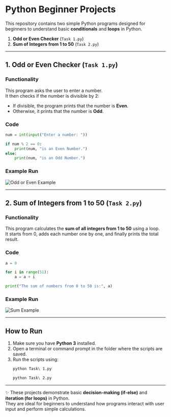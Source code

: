 # Python Beginner Projects

This repository contains two simple Python programs designed for beginners to understand basic **conditionals** and **loops** in Python.

1. **Odd or Even Checker** (`Task 1.py`)
2. **Sum of Integers from 1 to 50** (`Task 2.py`)

---

## 1. Odd or Even Checker (`Task 1.py`)

### Functionality
This program asks the user to enter a number.  
It then checks if the number is divisible by 2:  
- If divisible, the program prints that the number is **Even**.  
- Otherwise, it prints that the number is **Odd**.  

### Code
```python
num = int(input("Enter a number: "))

if num % 2 == 0:
    print(num, "is an Even Number.")
else:
    print(num, "is an Odd Number.")
```

### Example Run
![Odd or Even Example](odd_even_example.png)

---

## 2. Sum of Integers from 1 to 50 (`Task 2.py`)

### Functionality
This program calculates the **sum of all integers from 1 to 50** using a loop.  
It starts from 0, adds each number one by one, and finally prints the total result.  

### Code
```python
a = 0

for i in range(51):
    a = a + i

print("The sum of numbers from 0 to 50 is:", a)
```

### Example Run
![Sum Example](sum_example.png)

---

## How to Run

1. Make sure you have **Python 3** installed.
2. Open a terminal or command prompt in the folder where the scripts are saved.
3. Run the scripts using:
   ```bash
   python Task\ 1.py
   ```
   ```bash
   python Task\ 2.py
   ```

---

✨ These projects demonstrate basic **decision-making (if-else)** and **iteration (for loops)** in Python.  
They are ideal for beginners to understand how programs interact with user input and perform simple calculations.
